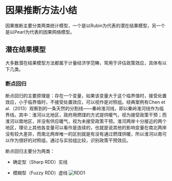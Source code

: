 # 因果推断方法小结
因果推断主要分类两类统计模型，一个是以Rubin为代表的潜在结果模型，另一个是以Pearl为代表的因果网络模型。
## 潜在结果模型
大多数潜在结果模型方法都属于计量经济学范畴，常用于评估政策效应，具体有以下几类。
### 断点回归

断点回归的主要原理是：存在一个变量，如果该变量大于这个临界值时，接受处置效应，小于临界值时，不接受处置效应，可以视作是对照组。经典案例有Chen et al.（2013）观察到的一条天然的分割线——秦岭淮河线，即以秦岭淮河线作为临界线，其中：淮河以北地区，政府用燃煤的方式提供暖气，视为接受政策干预；而淮河以南地区，并没有供应暖气，视为未接受政策干预。淮河两岸十分接近的两个地区，理论上其他各变量可以看作是连续的，也就是说其他的影响变量在南北两岸没有较大差异，而南北两岸唯一的区别就是有没有通过燃煤供暖，所以淮河以南可以作为很好的对照组，通过与实验组比较，识别政策干预效应。  

断点回归主要分为两类：

- 确定型（Sharp RDD）实线

- 模糊型（Fuzzy RDD）虚线
![RDD1](C:/Users/41558/Desktop/因果推断/RDD1.png)
